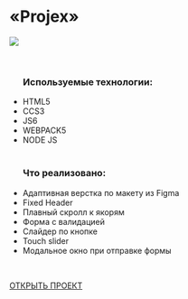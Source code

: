 <h1>«Projex»</h1>
<img src = "https://user-images.githubusercontent.com/54538084/172047019-690f29c4-869a-4ba9-ac71-2803f8c5cdc7.png">
<ul>
  <br>
 <h3>Используемые технологии:</h3>
  <li>HTML5</li>
  <li>CCS3</li>
  <li>JS6</li>
  <li>WEBPACK5</li>
  <li>NODE JS</li>
  <br>
  <h3>Что реализовано:</h3>
  <li>Адаптивная верстка по макету из Figma</li>
  <li>Fixed Header</li>
  <li>Плавный скролл к якорям</li>
  <li>Форма с валидацией</li>
  <li>Слайдер по кнопке</li>
  <li>Touch slider</li>
  <li>Модальное окно при отправке формы</li>
</ul>
<br>

<a href = "[https://daifoll.github.io/ToDoList/](https://daifoll.github.io/projex/)" target = "_blank">ОТКРЫТЬ ПРОЕКТ</a>
